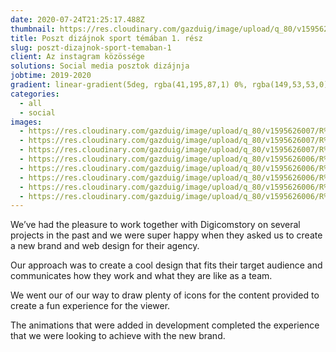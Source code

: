 ```yaml
---
date: 2020-07-24T21:25:17.488Z
thumbnail: https://res.cloudinary.com/gazduig/image/upload/q_80/v1595626006/R%C3%A9ka%203/Frame_74_pusio7.webp
title: Poszt dizájnok sport témában 1. rész
slug: poszt-dizajnok-sport-temaban-1
client: Az instagram közössége
solutions: Social media posztok dizájnja
jobtime: 2019-2020
gradient: linear-gradient(5deg, rgba(41,195,87,1) 0%, rgba(149,53,53,0) 71%)
categories:
  - all
  - social
images:
  - https://res.cloudinary.com/gazduig/image/upload/q_80/v1595626007/R%C3%A9ka%203/Frame_75_opqpwx.webp
  - https://res.cloudinary.com/gazduig/image/upload/q_80/v1595626007/R%C3%A9ka%203/Frame_78_fzawi6.webp
  - https://res.cloudinary.com/gazduig/image/upload/q_80/v1595626007/R%C3%A9ka%203/Frame_77_lznwob.webp
  - https://res.cloudinary.com/gazduig/image/upload/q_80/v1595626006/R%C3%A9ka%203/Frame_76_bnija3.webp
  - https://res.cloudinary.com/gazduig/image/upload/q_80/v1595626006/R%C3%A9ka%203/Frame_74_pusio7.webp
  - https://res.cloudinary.com/gazduig/image/upload/q_80/v1595626006/R%C3%A9ka%203/Frame_71_x6tyha.webp
  - https://res.cloudinary.com/gazduig/image/upload/q_80/v1595626006/R%C3%A9ka%203/Frame_73_g4oygo.webp
  - https://res.cloudinary.com/gazduig/image/upload/q_80/v1595626006/R%C3%A9ka%203/Frame_72_e47gop.webp
---
```

<!--StartFragment-->

We’ve had the pleasure to work together with Digicomstory on several projects in the past and we were super happy when they asked us to create a new brand and web design for their agency.

Our approach was to create a cool design that fits their target audience and communicates how they work and what they are like as a team.

We went our of our way to draw plenty of icons for the content provided to create a fun experience for the viewer.

The animations that were added in development completed the experience that we were looking to achieve with the new brand.

<!--EndFragment-->